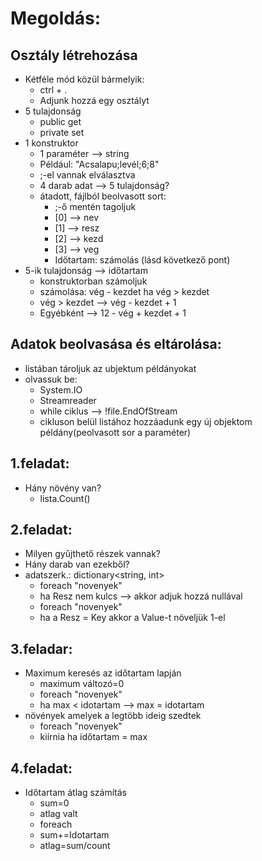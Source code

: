 ﻿# Megoldás:

## Osztály létrehozása
- Kétféle mód közül bármelyik:
  - ctrl + .
  - Adjunk hozzá egy osztályt
- 5 tulajdonság
  - public get
  - private set
- 1 konstruktor
  - 1 paraméter --> string
  - Például: "Acsalapu;levél;6;8"
  - ;-el vannak elválasztva
  - 4 darab adat --> 5 tulajdonság?
  - átadott, fájlból beolvasott sort:
    - ;-ő mentén tagoljuk
    - [0] --> nev
    - [1] --> resz
    - [2] --> kezd
    - [3] --> veg
    - Időtartam: számolás (lásd következő pont)
- 5-ik tulajdonság --> időtartam
    - konstruktorban számoljuk
    - számolása: vég - kezdet ha vég > kezdet
    - vég > kezdet --> vég - kezdet + 1
    - Egyébként --> 12 - vég + kezdet + 1
 
## Adatok beolvasása és eltárolása:
- listában tároljuk az ubjektum példányokat
- olvassuk be:
  - System.IO
  - Streamreader
  - while ciklus --> !file.EndOfStream
  - cikluson belül listához hozzáadunk egy új objektom példány(peolvasott sor a paraméter)

## 1.feladat:
- Hány növény van?
  - lista.Count()

## 2.feladat:
- Milyen gyűjthető részek vannak?
- Hány darab van ezekből?
- adatszerk.: dictionary<string, int>
  - foreach "novenyek"
  - ha Resz nem kulcs --> akkor adjuk hozzá nullával
  - foreach "novenyek"
  - ha a Resz = Key akkor a Value-t növeljük 1-el

## 3.feladar:
- Maximum keresés az időtartam lapján
  - maximum változó=0
  - foreach "novenyek"
  - ha max < idotartam --> max = idotartam
- növények amelyek a legtöbb ideig szedtek
  - foreach "novenyek"
  - kiírnia ha időtartam = max

## 4.feladat:
- Időtartam átlag számítás
  - sum=0
  - atlag valt
  - foreach
  - sum+=Idotartam
  - atlag=sum/count
